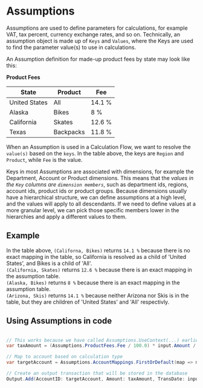 # Assumptions

Assumptions are used to define parameters for calculations, for example VAT, tax percent, currency exchange rates, and so on.
Technically, an assumption object is made up of `Keys` and `Values`, where the Keys are used to find the parameter value(s) to use in calculations. 

An Assumption definition for made-up product fees by state may look like this: 

**Product Fees**

| State             | Product            | Fee                    |
|-------------------|--------------------|------------------------|
| United States     | All                | 14.1 %                 |
| Alaska            | Bikes              | 8 %                    |
| California        | Skates             | 12.6 %                 |
| Texas             | Backpacks          | 11.8 %                 | 

When an Assumption is used in a Calculation Flow, we want to resolve the `value(s)` based on the `keys`. In the table above, the keys are `Region` and `Product`, while `Fee` is the value. 

Keys in most Assumptions are associated with dimensions, for example the Department, Account or Product dimensions. This means that the _values in the `Key` columns are `dimension members`_, such as department ids, regions, account ids, product ids or product groups. Because dimensions usually have a hierarchical structure, we can define assumptions at a high level, and the values will apply to all descendants. If we need to define values at a more granular level, we can pick those specific members lower in the hierarchies and apply a different values to them.

## Example

In the table above, `(Californa, Bikes)` returns `14.1 %` because there is no exact mapping in the table, so California is resolved as a child of 'United States', and Bikes is a child of 'All'.  
`(California, Skates)` returns `12.6 %` because there is an exact mapping in the assumption table.  
`(Alaska, Bikes)` returns `8 %` because there is an exact mapping in the assumption table.   
`(Arizona, Skis)` returns `14.1 %` because neither Arizona nor Skis is in the table, but they are children of 'United States' and 'All' respectivly.  



## Using Assumptions in code

```csharp

// This works because we have called Assumptions.UseContext(...) earlier in the flow
var taxAmount = (Assumptions.ProductFees.Fee / 100.0) * input.Amount / 100.2;

// Map to account based on calculation type
var targetAccount = Assumptions.AccountMappings.FirstOrDefault(map => map.AccountType == "TaxPayable")?.TargetAccountID;

// Create an output transaction that will be stored in the database
Output.Add(AccountID: targetAccount, Amount: taxAmount, TransDate: input.TransDate);

```
